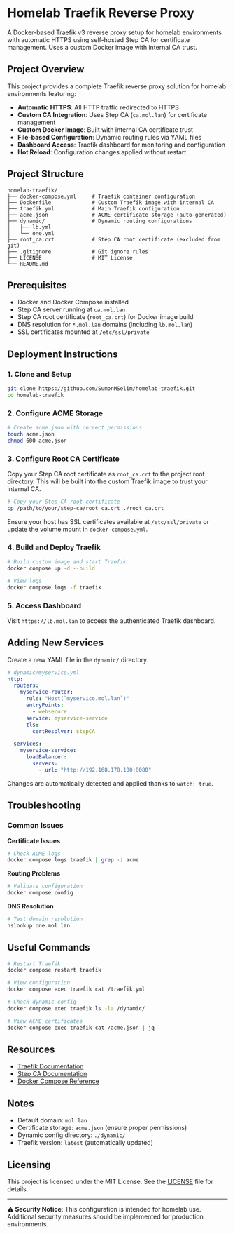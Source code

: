 # Homelab Traefik Reverse Proxy

A Docker-based Traefik v3 reverse proxy setup for homelab environments with automatic HTTPS using self-hosted Step CA for certificate management. Uses a custom Docker image with internal CA trust.

## Project Overview

This project provides a complete Traefik reverse proxy solution for homelab environments featuring:

- **Automatic HTTPS**: All HTTP traffic redirected to HTTPS
- **Custom CA Integration**: Uses Step CA (`ca.mol.lan`) for certificate management
- **Custom Docker Image**: Built with internal CA certificate trust
- **File-based Configuration**: Dynamic routing rules via YAML files
- **Dashboard Access**: Traefik dashboard for monitoring and configuration
- **Hot Reload**: Configuration changes applied without restart

## Project Structure

```
homelab-traefik/
├── docker-compose.yml     # Traefik container configuration
├── Dockerfile             # Custom Traefik image with internal CA
├── traefik.yml            # Main Traefik configuration
├── acme.json              # ACME certificate storage (auto-generated)
├── dynamic/               # Dynamic routing configurations
│   ├── lb.yml
│   └── one.yml
├── root_ca.crt            # Step CA root certificate (excluded from git)
├── .gitignore             # Git ignore rules
├── LICENSE                # MIT License
└── README.md
```

## Prerequisites

- Docker and Docker Compose installed
- Step CA server running at `ca.mol.lan`
- Step CA root certificate (`root_ca.crt`) for Docker image build
- DNS resolution for `*.mol.lan` domains (including `lb.mol.lan`)
- SSL certificates mounted at `/etc/ssl/private`

## Deployment Instructions

### 1. Clone and Setup

```bash
git clone https://github.com/SumonMSelim/homelab-traefik.git
cd homelab-traefik
```

### 2. Configure ACME Storage

```bash
# Create acme.json with correct permissions
touch acme.json
chmod 600 acme.json
```

### 3. Configure Root CA Certificate

Copy your Step CA root certificate as `root_ca.crt` to the project root directory. This will be built into the custom Traefik image to trust your internal CA.

```bash
# Copy your Step CA root certificate
cp /path/to/your/step-ca/root_ca.crt ./root_ca.crt
```

Ensure your host has SSL certificates available at `/etc/ssl/private` or update the volume mount in `docker-compose.yml`.

### 4. Build and Deploy Traefik

```bash
# Build custom image and start Traefik
docker compose up -d --build

# View logs
docker compose logs -f traefik
```

### 5. Access Dashboard

Visit `https://lb.mol.lan` to access the authenticated Traefik dashboard.

## Adding New Services

Create a new YAML file in the `dynamic/` directory:

```yaml
# dynamic/myservice.yml
http:
  routers:
    myservice-router:
      rule: "Host(`myservice.mol.lan`)"
      entryPoints:
        - websecure
      service: myservice-service
      tls:
        certResolver: stepCA

  services:
    myservice-service:
      loadBalancer:
        servers:
          - url: "http://192.168.178.100:8080"
```

Changes are automatically detected and applied thanks to `watch: true`.

## Troubleshooting

### Common Issues

**Certificate Issues**
```bash
# Check ACME logs
docker compose logs traefik | grep -i acme
```

**Routing Problems**
```bash
# Validate configuration
docker compose config
```

**DNS Resolution**
```bash
# Test domain resolution
nslookup one.mol.lan
```

## Useful Commands

```bash
# Restart Traefik
docker compose restart traefik

# View configuration
docker compose exec traefik cat /traefik.yml

# Check dynamic config
docker compose exec traefik ls -la /dynamic/

# View ACME certificates
docker compose exec traefik cat /acme.json | jq
```

## Resources

- [Traefik Documentation](https://doc.traefik.io/traefik/)
- [Step CA Documentation](https://smallstep.com/docs/step-ca/)
- [Docker Compose Reference](https://docs.docker.com/compose/)

## Notes

- Default domain: `mol.lan`
- Certificate storage: `acme.json` (ensure proper permissions)
- Dynamic config directory: `./dynamic/`
- Traefik version: `latest` (automatically updated)

## Licensing

This project is licensed under the MIT License. See the [LICENSE](LICENSE) file for details.

---

**⚠️ Security Notice**: This configuration is intended for homelab use. Additional security measures should be implemented for production environments.